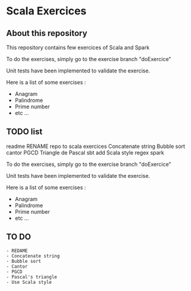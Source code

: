 # Scala Exercices

## About this repository
This repository contains few exercices of Scala and Spark

To do the exercises, simply go to the exercise branch "doExercice"

Unit tests have been implemented to validate the exercise.

Here is a list of some exercises :
- Anagram
- Palindrome
- Prime number
- etc ...

## TODO list
readme
RENAME repo to scala exercices
Concatenate string
Bubble sort
cantor
PGCD
Triangle de Pascal
sbt add Scala style
regex
spark

To do the exercises, simply go to the exercise branch "doExercice"

Unit tests have been implemented to validate the exercise.

Here is a list of some exercises :
- Anagram
- Palindrome
- Prime number 
- etc ...


## TO DO
    - REDAME
    - Concatenate string
    - Bubble sort
    - Cantor
    - PGCD
    - Pascal's triangle
    - Use Scala style